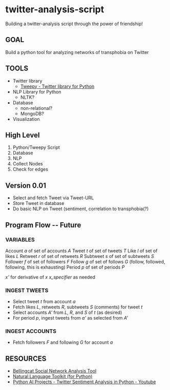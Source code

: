 # twitter-analysis-script
Building a twitter-analysis script through the power of friendship! 

## GOAL
Build a python tool for analyzing networks of transphobia on Twitter

## TOOLS
- Twitter library
    - [Tweepy - Twitter library for Python](https://www.tweepy.org/)
- NLP Library for Python
    - NLTK?
- Database
    - non-relational?
    - MongoDB?
- Visualization

## High Level 
1. Python/Tweepy Script
2. Database 
3. NLP 
4. Collect Nodes
5. Check for edges 

## Version 0.01
- Select and fetch Tweet via Tweet-URL
- Store Tweet in database
- Do basic NLP on Tweet (sentiment, correlation to transphobia(?)

## Program Flow  -- Future
### VARIABLES
Account *a* of set of accounts *A* 
Tweet *t* of set of tweets *T* 
Like *l* of set of likes *L* 
Retweet *r* of set of retweets *R* 
Subtweet *s* of set of subtweets *S* 
Follower *f* of set of followers *F* 
Follow *g* of set of follows *G* (follow, followed, following, this is exhausting) 
Period *p* of set of periods *P* 

*x'* for derivative of *x* 
*x_specifier* as needed

### INGEST TWEETS
- Select tweet *t* from account *a*
- Fetch likes *L*, retweets *R*, subtweets *S* (comments) for tweet *t*
- Select accounts *A'* from *L*, *R*, and *S* of *t* (as desired)
- For period *p*, ingest tweets from *a'* as selected from *A'*

### INGEST ACCOUNTS
- Fetch followers *F* and following *G* for account *a*


## RESOURCES
- [Bellingcat Social Network Analysis Tool](https://www.bellingcat.com/app/uploads/2022/08/Bellingcat-Hackathon-Social-Network-Analysis-Tool-Aug22.pdf)
- [Natural Language Toolkit (for Python)](https://www.nltk.org/)
- [Python AI Projects - Twitter Sentiment Analysis in Python - Youtube](https://www.youtube.com/watch?v=pgZcP852dMg)
